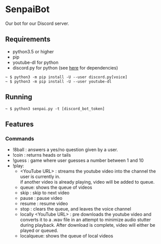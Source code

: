 # SenpaiBot

Our bot for our Discord server.

## Requirements
 - python3.5 or higher
 - pip
 - youtube-dl for python
 - discord.py for python (see [here](https://github.com/Rapptz/discord.py) for dependencies)
```
~ $ python3 -m pip install -U --user discord.py[voice]
~ $ python3 -m pip install -U --user youtube-dl
```

## Running
```
~ $ python3 senpai.py -t [discord_bot_token]
```

## Features

### Commands
- !8ball <question> : answers a yes/no question given by a user.
- !coin	: returns heads	or tails
- !guess : game where user guesses a number between 1 and 10
- !play:
   - \<YouTube URL\> : streams the youtube video into the channel the user is currently in.<br>
  if another video is already playing, video will be added to queue.
   - queue: shows the queue of videos
   - skip : skip to next video
   - pause : pause video
   - resume : resume video
   - stop : clears the queue, and leaves the voice channel
   - locally \<YouTube URL\> : pre downloads the youtube video and converts it to a .wav file in an attempt to minimize audio stutter during playback. After download is complete, video will either be played or queued.
   - localqueue: shows the queue of local videos

